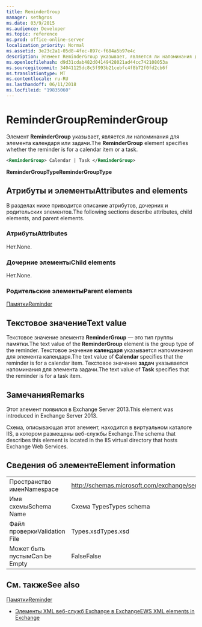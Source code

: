 ```yaml
---
title: ReminderGroup
manager: sethgros
ms.date: 03/9/2015
ms.audience: Developer
ms.topic: reference
ms.prod: office-online-server
localization_priority: Normal
ms.assetid: 3e23c2a1-05d8-4fec-897c-f684a5b97e4c
description: Элемент ReminderGroup указывает, является ли напоминания для элемента календаря или задачи.
ms.openlocfilehash: d9d31cdab482d04149428021ad44cc742108053a
ms.sourcegitcommit: 34041125dc8c5f993b21cebfc4f8b72f0fd2cb6f
ms.translationtype: MT
ms.contentlocale: ru-RU
ms.lasthandoff: 06/11/2018
ms.locfileid: "19835060"
---
```

# <a name="remindergroup"></a><span data-ttu-id="56b0a-103">ReminderGroup</span><span class="sxs-lookup"><span data-stu-id="56b0a-103">ReminderGroup</span></span>

<span data-ttu-id="56b0a-104">Элемент **ReminderGroup** указывает, является ли напоминания для элемента календаря или задачи.</span><span class="sxs-lookup"><span data-stu-id="56b0a-104">The **ReminderGroup** element specifies whether the reminder is for a calendar item or a task.</span></span> 
  
```XML
<ReminderGroup> Calendar | Task </ReminderGroup>
```

 <span data-ttu-id="56b0a-105">**ReminderGroupType**</span><span class="sxs-lookup"><span data-stu-id="56b0a-105">**ReminderGroupType**</span></span>
## <a name="attributes-and-elements"></a><span data-ttu-id="56b0a-106">Атрибуты и элементы</span><span class="sxs-lookup"><span data-stu-id="56b0a-106">Attributes and elements</span></span>

<span data-ttu-id="56b0a-107">В разделах ниже приводится описание атрибутов, дочерних и родительских элементов.</span><span class="sxs-lookup"><span data-stu-id="56b0a-107">The following sections describe attributes, child elements, and parent elements.</span></span>
  
### <a name="attributes"></a><span data-ttu-id="56b0a-108">Атрибуты</span><span class="sxs-lookup"><span data-stu-id="56b0a-108">Attributes</span></span>

<span data-ttu-id="56b0a-109">Нет.</span><span class="sxs-lookup"><span data-stu-id="56b0a-109">None.</span></span>
  
### <a name="child-elements"></a><span data-ttu-id="56b0a-110">Дочерние элементы</span><span class="sxs-lookup"><span data-stu-id="56b0a-110">Child elements</span></span>

<span data-ttu-id="56b0a-111">Нет.</span><span class="sxs-lookup"><span data-stu-id="56b0a-111">None.</span></span>
  
### <a name="parent-elements"></a><span data-ttu-id="56b0a-112">Родительские элементы</span><span class="sxs-lookup"><span data-stu-id="56b0a-112">Parent elements</span></span>

[<span data-ttu-id="56b0a-113">Памятки</span><span class="sxs-lookup"><span data-stu-id="56b0a-113">Reminder</span></span>](reminder.md)
  
## <a name="text-value"></a><span data-ttu-id="56b0a-114">Текстовое значение</span><span class="sxs-lookup"><span data-stu-id="56b0a-114">Text value</span></span>

<span data-ttu-id="56b0a-115">Текстовое значение элемента **ReminderGroup** — это тип группы памятки.</span><span class="sxs-lookup"><span data-stu-id="56b0a-115">The text value of the **ReminderGroup** element is the group type of the reminder.</span></span> <span data-ttu-id="56b0a-116">Текстовое значение **календаря** указывается напоминания для элемента календаря.</span><span class="sxs-lookup"><span data-stu-id="56b0a-116">The text value of **Calendar** specifies that the reminder is for a calendar item.</span></span> <span data-ttu-id="56b0a-117">Текстовое значение **задач** указывается напоминания для элемента задачи.</span><span class="sxs-lookup"><span data-stu-id="56b0a-117">The text value of **Task** specifies that the reminder is for a task item.</span></span> 
  
## <a name="remarks"></a><span data-ttu-id="56b0a-118">Замечания</span><span class="sxs-lookup"><span data-stu-id="56b0a-118">Remarks</span></span>

<span data-ttu-id="56b0a-119">Этот элемент появился в Exchange Server 2013.</span><span class="sxs-lookup"><span data-stu-id="56b0a-119">This element was introduced in Exchange Server 2013.</span></span>
  
<span data-ttu-id="56b0a-120">Схема, описывающая этот элемент, находится в виртуальном каталоге IIS, в котором размещены веб-службы Exchange.</span><span class="sxs-lookup"><span data-stu-id="56b0a-120">The schema that describes this element is located in the IIS virtual directory that hosts Exchange Web Services.</span></span>
  
## <a name="element-information"></a><span data-ttu-id="56b0a-121">Сведения об элементе</span><span class="sxs-lookup"><span data-stu-id="56b0a-121">Element information</span></span>

|||
|:-----|:-----|
|<span data-ttu-id="56b0a-122">Пространство имен</span><span class="sxs-lookup"><span data-stu-id="56b0a-122">Namespace</span></span>  <br/> |http://schemas.microsoft.com/exchange/services/2006/types  <br/> |
|<span data-ttu-id="56b0a-123">Имя схемы</span><span class="sxs-lookup"><span data-stu-id="56b0a-123">Schema Name</span></span>  <br/> |<span data-ttu-id="56b0a-124">Схема Types</span><span class="sxs-lookup"><span data-stu-id="56b0a-124">Types schema</span></span>  <br/> |
|<span data-ttu-id="56b0a-125">Файл проверки</span><span class="sxs-lookup"><span data-stu-id="56b0a-125">Validation File</span></span>  <br/> |<span data-ttu-id="56b0a-126">Types.xsd</span><span class="sxs-lookup"><span data-stu-id="56b0a-126">Types.xsd</span></span>  <br/> |
|<span data-ttu-id="56b0a-127">Может быть пустым</span><span class="sxs-lookup"><span data-stu-id="56b0a-127">Can be Empty</span></span>  <br/> |<span data-ttu-id="56b0a-128">False</span><span class="sxs-lookup"><span data-stu-id="56b0a-128">False</span></span>  <br/> |
   
## <a name="see-also"></a><span data-ttu-id="56b0a-129">См. также</span><span class="sxs-lookup"><span data-stu-id="56b0a-129">See also</span></span>



[<span data-ttu-id="56b0a-130">Памятки</span><span class="sxs-lookup"><span data-stu-id="56b0a-130">Reminder</span></span>](reminder.md)


- [<span data-ttu-id="56b0a-131">Элементы XML веб-служб Exchange в Exchange</span><span class="sxs-lookup"><span data-stu-id="56b0a-131">EWS XML elements in Exchange</span></span>](ews-xml-elements-in-exchange.md)

